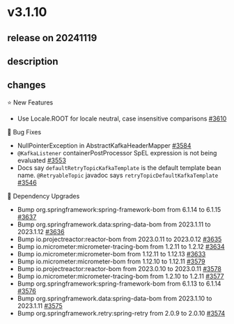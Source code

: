 # v3.1.10

## release on 20241119

## description

## changes

⭐ New Features

* Use Locale.ROOT for locale neutral, case insensitive comparisons <a href="https://github.com/spring-projects/spring-kafka/issues/3610" data-hovercard-type="issue" data-hovercard-url="/spring-projects/spring-kafka/issues/3610/hovercard">#3610</a>

🐞 Bug Fixes

* NullPointerException in AbstractKafkaHeaderMapper <a href="https://github.com/spring-projects/spring-kafka/issues/3584" data-hovercard-type="issue" data-hovercard-url="/spring-projects/spring-kafka/issues/3584/hovercard">#3584</a>
* <code>@KafkaListener</code> containerPostProcessor SpEL expression is not being evaluated <a href="https://github.com/spring-projects/spring-kafka/issues/3553" data-hovercard-type="issue" data-hovercard-url="/spring-projects/spring-kafka/issues/3553/hovercard">#3553</a>
* Docs say <code>defaultRetryTopicKafkaTemplate</code> is the default template bean name. <code>@RetryableTopic</code> javadoc says <code>retryTopicDefaultKafkaTemplate</code> <a href="https://github.com/spring-projects/spring-kafka/issues/3546" data-hovercard-type="issue" data-hovercard-url="/spring-projects/spring-kafka/issues/3546/hovercard">#3546</a>

🔨 Dependency Upgrades

* Bump org.springframework:spring-framework-bom from 6.1.14 to 6.1.15 <a href="https://github.com/spring-projects/spring-kafka/pull/3637" data-hovercard-type="pull_request" data-hovercard-url="/spring-projects/spring-kafka/pull/3637/hovercard">#3637</a>
* Bump org.springframework.data:spring-data-bom from 2023.1.11 to 2023.1.12 <a href="https://github.com/spring-projects/spring-kafka/pull/3636" data-hovercard-type="pull_request" data-hovercard-url="/spring-projects/spring-kafka/pull/3636/hovercard">#3636</a>
* Bump io.projectreactor:reactor-bom from 2023.0.11 to 2023.0.12 <a href="https://github.com/spring-projects/spring-kafka/pull/3635" data-hovercard-type="pull_request" data-hovercard-url="/spring-projects/spring-kafka/pull/3635/hovercard">#3635</a>
* Bump io.micrometer:micrometer-tracing-bom from 1.2.11 to 1.2.12 <a href="https://github.com/spring-projects/spring-kafka/pull/3634" data-hovercard-type="pull_request" data-hovercard-url="/spring-projects/spring-kafka/pull/3634/hovercard">#3634</a>
* Bump io.micrometer:micrometer-bom from 1.12.11 to 1.12.13 <a href="https://github.com/spring-projects/spring-kafka/pull/3633" data-hovercard-type="pull_request" data-hovercard-url="/spring-projects/spring-kafka/pull/3633/hovercard">#3633</a>
* Bump io.micrometer:micrometer-bom from 1.12.10 to 1.12.11 <a href="https://github.com/spring-projects/spring-kafka/pull/3579" data-hovercard-type="pull_request" data-hovercard-url="/spring-projects/spring-kafka/pull/3579/hovercard">#3579</a>
* Bump io.projectreactor:reactor-bom from 2023.0.10 to 2023.0.11 <a href="https://github.com/spring-projects/spring-kafka/pull/3578" data-hovercard-type="pull_request" data-hovercard-url="/spring-projects/spring-kafka/pull/3578/hovercard">#3578</a>
* Bump io.micrometer:micrometer-tracing-bom from 1.2.10 to 1.2.11 <a href="https://github.com/spring-projects/spring-kafka/pull/3577" data-hovercard-type="pull_request" data-hovercard-url="/spring-projects/spring-kafka/pull/3577/hovercard">#3577</a>
* Bump org.springframework:spring-framework-bom from 6.1.13 to 6.1.14 <a href="https://github.com/spring-projects/spring-kafka/pull/3576" data-hovercard-type="pull_request" data-hovercard-url="/spring-projects/spring-kafka/pull/3576/hovercard">#3576</a>
* Bump org.springframework.data:spring-data-bom from 2023.1.10 to 2023.1.11 <a href="https://github.com/spring-projects/spring-kafka/pull/3575" data-hovercard-type="pull_request" data-hovercard-url="/spring-projects/spring-kafka/pull/3575/hovercard">#3575</a>
* Bump org.springframework.retry:spring-retry from 2.0.9 to 2.0.10 <a href="https://github.com/spring-projects/spring-kafka/pull/3574" data-hovercard-type="pull_request" data-hovercard-url="/spring-projects/spring-kafka/pull/3574/hovercard">#3574</a>

